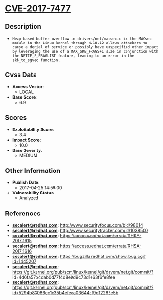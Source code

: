 
# [CVE-2017-7477](https://cve.mitre.org/cgi-bin/cvename.cgi?name=CVE-2017-7477)

## Description

- `Heap-based buffer overflow in drivers/net/macsec.c in the MACsec module in the Linux kernel through 4.10.12 allows attackers to cause a denial of service or possibly have unspecified other impact by leveraging the use of a MAX_SKB_FRAGS+1 size in conjunction with the NETIF_F_FRAGLIST feature, leading to an error in the skb_to_sgvec function.`

## Cvss Data

- **Access Vector**:
  - LOCAL
- **Base Score**:
  - 6.9

## Scores

- **Exploitability Score**:
  - 3.4
- **Impact Score**:
  - 10.0
- **Base Severity**:
  - MEDIUM

## Other Information

- **Publish Date**:
  - 2017-04-25 14:59:00
- **Vulnerability Status**:
  - Analyzed

## References

- **secalert@redhat.com**: http://www.securityfocus.com/bid/98014
- **secalert@redhat.com**: http://www.securitytracker.com/id/1038500
- **secalert@redhat.com**: https://access.redhat.com/errata/RHSA-2017:1615
- **secalert@redhat.com**: https://access.redhat.com/errata/RHSA-2017:1616
- **secalert@redhat.com**: https://bugzilla.redhat.com/show_bug.cgi?id=1445207
- **secalert@redhat.com**: https://git.kernel.org/pub/scm/linux/kernel/git/davem/net.git/commit/?id=4d6fa57b4dab0d77f4d8e9d9c73d1e63f6fe8fee
- **secalert@redhat.com**: https://git.kernel.org/pub/scm/linux/kernel/git/davem/net.git/commit/?id=5294b83086cc1c35b4efeca03644cf9d12282e5b
